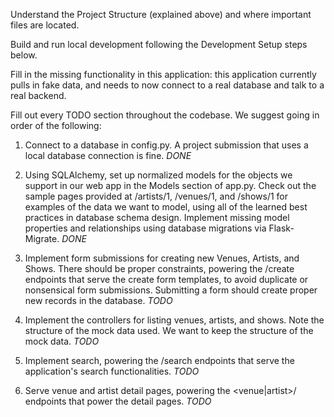 Understand the Project Structure (explained above) and where important files are located.

Build and run local development following the Development Setup steps below.

Fill in the missing functionality in this application: this application currently pulls in fake data, and needs to now connect to a real database and talk to a real backend.

Fill out every TODO section throughout the codebase. We suggest going in order of the following:

1. Connect to a database in config.py. A project submission that uses a local database connection is fine. *DONE*

2. Using SQLAlchemy, set up normalized models for the objects we support in our web app in the Models section of app.py. Check out the sample pages provided at /artists/1, /venues/1, and /shows/1 for examples of the data we want to model, using all of the learned best practices in database schema design. Implement missing model properties and relationships using database migrations via Flask-Migrate. *DONE*

3. Implement form submissions for creating new Venues, Artists, and Shows. There should be proper constraints, powering the /create endpoints that serve the create form templates, to avoid duplicate or nonsensical form submissions. Submitting a form should create proper new records in the database. *TODO*

4. Implement the controllers for listing venues, artists, and shows. Note the structure of the mock data used. We want to keep the structure of the mock data. *TODO*

5. Implement search, powering the /search endpoints that serve the application's search functionalities. *TODO*

6. Serve venue and artist detail pages, powering the <venue|artist>/<id> endpoints that power the detail pages. *TODO*
